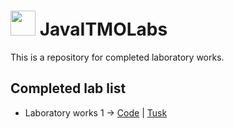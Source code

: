 # <img src="https://cdn.discordapp.com/attachments/889867107846750281/1017803714016325732/free-icon-java-226777.png" width="40" height="40"/> JavaITMOLabs

This is a repository for completed laboratory works.

## Completed lab list

- Laboratory works 1 -> [Code](/Lab1/Lab1.java) | [Tusk](/Lab1/Lab1.md)
